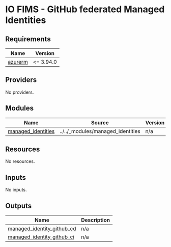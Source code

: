 # IO FIMS - GitHub federated Managed Identities

<!-- markdownlint-disable -->
<!-- BEGINNING OF PRE-COMMIT-TERRAFORM DOCS HOOK -->
## Requirements

| Name | Version |
|------|---------|
| <a name="requirement_azurerm"></a> [azurerm](#requirement\_azurerm) | <= 3.94.0 |

## Providers

No providers.

## Modules

| Name | Source | Version |
|------|--------|---------|
| <a name="module_managed_identities"></a> [managed\_identities](#module\_managed\_identities) | ../../_modules/managed_identities | n/a |

## Resources

No resources.

## Inputs

No inputs.

## Outputs

| Name | Description |
|------|-------------|
| <a name="output_managed_identity_github_cd"></a> [managed\_identity\_github\_cd](#output\_managed\_identity\_github\_cd) | n/a |
| <a name="output_managed_identity_github_ci"></a> [managed\_identity\_github\_ci](#output\_managed\_identity\_github\_ci) | n/a |
<!-- END OF PRE-COMMIT-TERRAFORM DOCS HOOK -->
